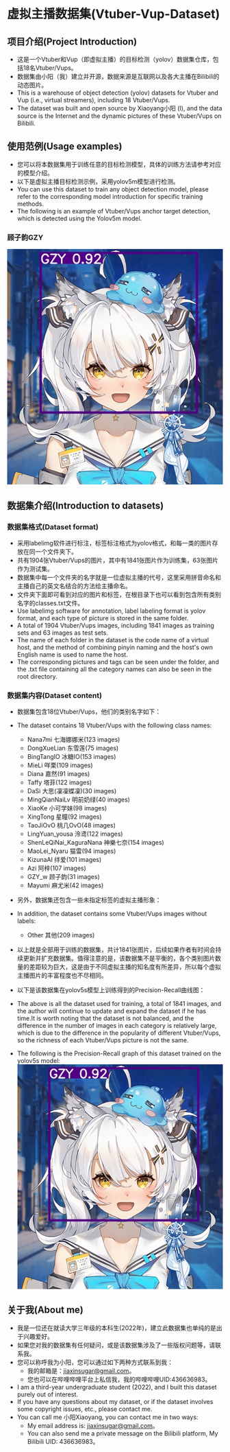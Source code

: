 # 虚拟主播数据集(Vtuber-Vup-Dataset)
## 项目介绍(Project Introduction)
  - 这是一个Vtuber和Vup（即虚拟主播）的目标检测（yolov）数据集仓库，包括18名Vtuber/Vups。  
  - 数据集由小阳（我）建立并开源，数据来源是互联网以及各大主播在Bilibili的动态图片。  
  - This is a warehouse of object detection (yolov) datasets for Vtuber and Vup (i.e., virtual streamers), including 18 Vtuber/Vups.  
  - The dataset was built and open source by Xiaoyang小阳 (I), and the data source is the Internet and the dynamic pictures of these Vtuber/Vups on Bilibili.  
## 使用范例(Usage examples)  
  - 您可以将本数据集用于训练任意的目标检测模型，具体的训练方法请参考对应的模型介绍。  
  - 以下是虚拟主播目标检测示例，采用yolov5m模型进行检测。 
  - You can use this dataset to train any object detection model, please refer to the corresponding model introduction for specific training methods.
  - The following is an example of Vtuber/Vups anchor target detection, which is detected using the Yolov5m model.  
### 顾子韵GZY 
![Image text](https://raw.githubusercontent.com/JiaXinSugar-114514/Vtuber-Vup-Dataset/main/gzy.jpg)
## 数据集介绍(Introduction to datasets)
### 数据集格式(Dataset format)  
  - 采用labelimg软件进行标注，标签标注格式为yolov格式，和每一类的图片存放在同一个文件夹下。  
  - 共有1904张Vtuber/Vups的图片，其中有1841张图片作为训练集，63张图片作为测试集。  
  - 数据集中每一个文件夹的名字就是一位虚拟主播的代号，这里采用拼音命名和主播自己的英文名结合的方法给主播命名。  
  - 文件夹下面即可看到对应的图片和标签，在根目录下也可以看到包含所有类别名字的classes.txt文件。  
  - Use labelimg software for annotation, label labeling format is yolov format, and each type of picture is stored in the same folder.  
  - A total of 1904 Vtuber/Vups images, including 1841 images as training sets and 63 images as test sets.  
  - The name of each folder in the dataset is the code name of a virtual host, and the method of combining pinyin naming and the host's own English name is used to name the host.  
  - The corresponding pictures and tags can be seen under the folder, and the .txt file containing all the category names can also be seen in the root directory.  
### 数据集内容(Dataset content)
- 数据集包含18位Vtuber/Vups，他们的类别名字如下：  
- The dataset contains 18 Vtuber/Vups with the following class names:  
  - Nana7mi 七海娜娜米(123 images)  
  - DongXueLian 东雪莲(75 images)  
  - BingTangIO 冰糖IO(153 images)  
  - MieLi 咩栗(109 images)  
  - Diana 嘉然(91 images)  
  - Taffy 塔菲(122 images)  
  - DaSi 大思(凜凜蝶凜)(30 images)  
  - MingQianNaiLv 明前奶绿(40 images)  
  - XiaoKe 小可学妹(98 images)  
  - XingTong 星瞳(92 images)  
  - TaoJiOvO 桃几OvO(48 images)  
  - LingYuan_yousa 泠鸢(122 images)  
  - ShenLeQiNai_KaguraNana 神樂七奈(154 images)  
  - MaoLei_Nyaru 猫雷(94 images)  
  - KizunaAI 绊爱(101 images)  
  - Azi 阿梓(107 images)  
  - GZY_w 顾子韵(31 images)  
  - Mayumi 麻尤米(42 images)
  
- 另外，数据集还包含一些未指定标签的虚拟主播形象：
- In addition, the dataset contains some Vtuber/Vups images without labels:
  - Other 其他(209 images)
  
- 以上就是全部用于训练的数据集，共计1841张图片，后续如果作者有时间会持续更新并扩充数据集。值得注意的是，该数据集不是平衡的，各个类别图片数量的差距较为巨大，这是由于不同虚拟主播的知名度有所差异，所以每个虚拟主播图片的丰富程度也不尽相同。  
- 以下是该数据集在yolov5s模型上训练得到的Precision-Recall曲线图：
- The above is all the dataset used for training, a total of 1841 images, and the author will continue to update and expand the dataset if he has time.It is worth noting that the dataset is not balanced, and the difference in the number of images in each category is relatively large, which is due to the difference in the popularity of different Vtuber/Vups, so the richness of each Vtuber/Vups picture is not the same.  
- The following is the Precision-Recall graph of this dataset trained on the yolov5s model:  
![Image text](https://raw.githubusercontent.com/JiaXinSugar-114514/Vtuber-Vup-Dataset/main/gzy.jpg)
 
## 关于我(About me)
  - 我是一位还在就读大学三年级的本科生(2022年)，建立此数据集也单纯的是出于兴趣爱好。  
  - 如果您对我的数据集有任何疑问，或是该数据集涉及了一些版权问题等，请联系我。  
  - 您可以称呼我为小阳，您可以通过如下两种方式联系到我：  
    - 我的邮箱是：jiaxinsugar@gmail.com。  
    - 您也可以在哔哩哔哩平台上私信我，我的哔哩哔哩UID:436636983。  
  - I am a third-year undergraduate student (2022), and I built this dataset purely out of interest.  
  - If you have any questions about my dataset, or if the dataset involves some copyright issues, etc., please contact me.  
  - You can call me 小阳Xiaoyang, you can contact me in two ways:  
    - My email address is: jiaxinsugar@gmail.com。  
    - You can also send me a private message on the Bilibili platform, My Bilibili UID: 436636983。  
